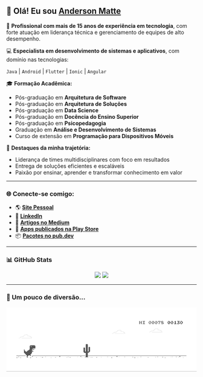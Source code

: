 ## 👋 Olá! Eu sou [**Anderson Matte**](https://www.linkedin.com/in/andersonmatte/)

🎯 **Profissional com mais de 15 anos de experiência em tecnologia**, com forte atuação em liderança técnica e gerenciamento de equipes de alto desempenho.

💻 **Especialista em desenvolvimento de sistemas e aplicativos**, com domínio nas tecnologias:

`Java` | `Android` | `Flutter` | `Ionic` | `Angular`

🎓 **Formação Acadêmica:**
- Pós-graduação em **Arquitetura de Software**  
- Pós-graduação em **Arquitetura de Soluções**  
- Pós-graduação em **Data Science**  
- Pós-graduação em **Docência do Ensino Superior**  
- Pós-graduação em **Psicopedagogia**  
- Graduação em **Análise e Desenvolvimento de Sistemas**  
- Curso de extensão em **Programação para Dispositivos Móveis**

🚀 **Destaques da minha trajetória:**
- Liderança de times multidisciplinares com foco em resultados
- Entrega de soluções eficientes e escaláveis
- Paixão por ensinar, aprender e transformar conhecimento em valor

---

### 🌐 Conecte-se comigo:
- 🌎 [**Site Pessoal**](https://webmatte.com.br/portifolio)
- 💼 [**LinkedIn**](https://www.linkedin.com/in/andersonmatte/)
- 📰 [**Artigos no Medium**](https://medium.com/@anderson.matte)
- 📱 [**Apps publicados na Play Store**](https://play.google.com/store/apps/dev?id=5375128912520051058)
- 📦 [**Pacotes no pub.dev**](https://pub.dev/publishers/webmatte.com.br/packages)

---

### 📊 GitHub Stats

<p align="center">
  <img height="180em" src="https://github-readme-stats.vercel.app/api?username=andersonmatte&show_icons=true&theme=default&include_all_commits=true&count_private=true"/>
  <img height="180em" src="https://github-readme-stats.vercel.app/api/top-langs/?username=andersonmatte&layout=compact&hide=python,html,css,cmake,php,CoffeeScript,blade,cplusplus&theme=default"/>
</p>

---

### 🦕 Um pouco de diversão...
<p align="center">
  <img src="https://github.com/andersonmatte/andersonmatte/blob/master/dino.gif" alt="Dino game"/>
</p>
